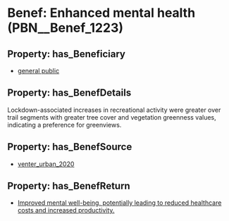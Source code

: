 # Benef: __Enhanced mental health__ (PBN__Benef_1223)

## Property: has_Beneficiary

* [general public](../Stakeholder/PBN__Stakeholder_29)

## Property: has_BenefDetails

Lockdown-associated increases in recreational activity were greater over trail segments with greater tree cover and vegetation greenness values, indicating a preference for greenviews.

## Property: has_BenefSource

* [venter_urban_2020](../Article/PBN__Article_256)

## Property: has_BenefReturn

* [Improved mental well-being, potentially leading to reduced healthcare costs and increased productivity.](../BenefReturn/PBN__BenefReturn_1370)

